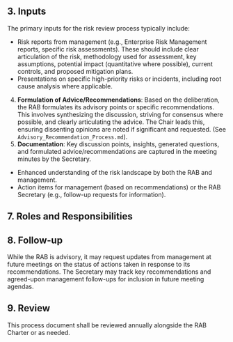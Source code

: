 ## 3. Inputs

The primary inputs for the risk review process typically include:
- Risk reports from management (e.g., Enterprise Risk Management reports, specific risk assessments). These should include clear articulation of the risk, methodology used for assessment, key assumptions, potential impact (quantitative where possible), current controls, and proposed mitigation plans.
- Presentations on specific high-priority risks or incidents, including root cause analysis where applicable.

4.  **Formulation of Advice/Recommendations**: Based on the deliberation, the RAB formulates its advisory points or specific recommendations. This involves synthesizing the discussion, striving for consensus where possible, and clearly articulating the advice. The Chair leads this, ensuring dissenting opinions are noted if significant and requested. (See `Advisory_Recommendation_Process.md`).
5.  **Documentation**: Key discussion points, insights, generated questions, and formulated advice/recommendations are captured in the meeting minutes by the Secretary.

- Enhanced understanding of the risk landscape by both the RAB and management.
- Action items for management (based on recommendations) or the RAB Secretary (e.g., follow-up requests for information).

## 7. Roles and Responsibilities

## 8. Follow-up

While the RAB is advisory, it may request updates from management at future meetings on the status of actions taken in response to its recommendations. The Secretary may track key recommendations and agreed-upon management follow-ups for inclusion in future meeting agendas.

## 9. Review

This process document shall be reviewed annually alongside the RAB Charter or as needed. 